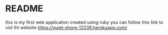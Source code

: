 # README
this is my first web application created using ruby
you can follow this link to vist thi website
https://quiet-shore-12239.herokuapp.com/
